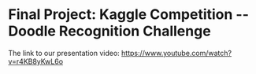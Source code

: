 # Final Project: Kaggle Competition -- Doodle Recognition Challenge
The link to our presentation video: https://www.youtube.com/watch?v=r4KB8yKwL6o
